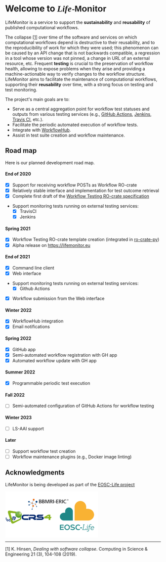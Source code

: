 # Welcome to <span style="font-style: italic; font-family: Baskerville,Baskerville Old Face,Hoefler Text,Garamond,Times New Roman,serif;">Life</span><span class="small" style="font-size: 75%; margin: 0 -1px 0 1px;">-</span><span style="font-weight: bold; font-family: Gill Sans,Gill Sans MT,Calibri,sans-serif;">Monitor</span>

LifeMonitor is a service to support the **sustainability** and **reusability**
of published computational workflows.

The collapse [[1](#hinsen2019)] over time of the software and services on
which computational workflows depend is destructive to their reusability, and
to the reproducibility of work for which they were used; this phenomenon
can be caused by an API change that is not backwards compatible, a regression
in a tool whose version was not pinned, a change in URL of an external
resource, etc. Frequent **testing** is crucial to the preservation of workflow
health, allowing to expose problems when they arise and providing a
machine-actionable way to verify changes to the workflow
structure. LifeMonitor aims to facilitate the maintenance of computational
workflows, supporting their **reusability** over time, with a strong focus on
testing and test monitoring.

The project's main goals are to:

* Serve as a central aggregation point for workflow test statuses and outputs
  from various testing services (e.g., [GitHub
  Actions](https://docs.github.com/en/actions),
  [Jenkins](https://www.jenkins.io/), [Travis CI](https://travis-ci.org/),
  etc.).
* Facilitate the periodic automated execution of workflow tests.
* Integrate with [WorkflowHub](https://about.workflowhub.eu/).
* Assist in test suite creation and workflow maintenance.

## Road map

Here is our planned development road map.

#### End of 2020

* [x] Support for receiving workflow POSTs as Workflow RO-crate
* [x] Relatively stable interface and implementation for test outcome retrieval
* [x] Complete first draft of the [Workflow Testing RO-crate specification](workflow_testing_ro_crate)
* Support monitoring tests running on external testing services:
  * [x] TravisCI
  * [x] Jenkins

#### Spring 2021

* [x] Workflow Testing RO-crate template creation (integrated in
      [ro-crate-py](https://github.com/ResearchObject/ro-crate-py))
* [x] Alpha release on <https://lifemonitor.eu>

#### End of 2021

* [x] Command line client
* [x] Web interface
* Support monitoring tests running on external testing services:
  * [x] Github Actions
* [x] Workflow submission from the Web interface

#### Winter 2022

* [x] WorkflowHub integration
* [x] Email notifications

#### Spring 2022

* [x] GitHub app
* [x] Semi-automated workflow registration with GH app
* [x] Automated workflow update with GH app

#### Summer 2022

* [x] Programmable periodic test execution

#### Fall 2022

* [ ] Semi-automated configuration of GitHub Actions for workflow testing

#### Winter 2023

* [ ] LS-AAI support

#### Later

* [ ] Support workflow test creation
* [ ] Workflow maintenance plugins (e.g., Docker image linting)

## Acknowledgments

LifeMonitor is being developed as part of the [EOSC-Life project](https://www.eosc-life.eu/)

<div>
  <a title="Acknowledgments" href="https://www.eosc-life.eu">
    <img alt="Acknowledgments"
         width="300px"
         src="https://github.com/crs4/life_monitor/raw/master/docs/footer-logo.svg" style="vertical-align: middle" />
  </a>
</div>

---
<a name="hinsen2019">[1]</a> K. Hinsen, <em>Dealing with software collapse</em>.
Computing in Science & Engineering 21 (3), 104-108 (2019).
